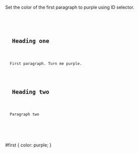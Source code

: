 Set the color of the first paragraph to purple using ID selector.

<Editor lang="css" type="exercise">
<code>
<panel lang="html">
<h2>
  Heading one
</h2>
<p id="first">
  First paragraph. Turn me purple.
</p>
<h2>
  Heading two
</h2>
<p>
  Paragraph two
</p>
</panel>
<panel lang="css">

</panel>
</code>

<solution>
#first {
  color: purple;
}
</solution>
</Editor>